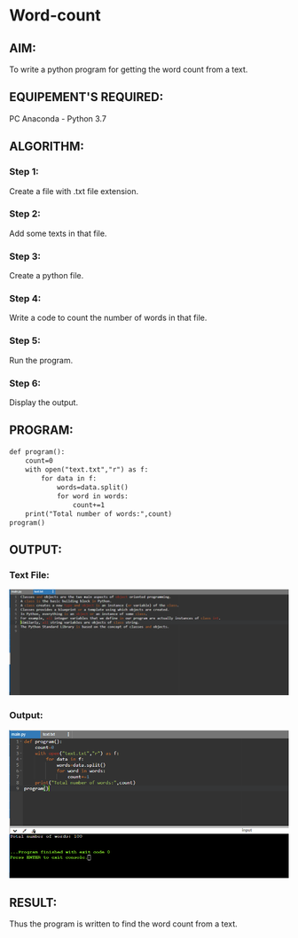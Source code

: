 # Word-count
## AIM:
To write a python program for getting the word count from a text.
## EQUIPEMENT'S REQUIRED: 
PC
Anaconda - Python 3.7
## ALGORITHM: 
### Step 1:
Create a file with .txt file extension.
### Step 2: 
Add some texts in that file.
### Step 3: 
Create a python file.
### Step 4:  
Write a code to count the number of words in that file.     
### Step 5: 
Run the program.
### Step 6: 
Display the output.
## PROGRAM:
~~~
def program():
    count=0
    with open("text.txt","r") as f:
        for data in f:
            words=data.split()
            for word in words:
                count+=1
    print("Total number of words:",count)
program()
~~~

## OUTPUT:

### Text File:

![file](1.png)

### Output:
![output](2.png)

## RESULT:
Thus the program is written to find the word count from a text.
